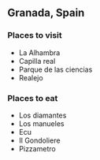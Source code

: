 ## Granada, Spain

### Places to visit
- La Alhambra
- Capilla real
- Parque de las ciencias
- Realejo

### Places to eat
- Los diamantes
- Los manueles
- Ecu
- Il Gondoliere
- Pizzametro
